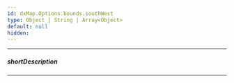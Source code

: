 ```yaml
---
id: dxMap.Options.bounds.southWest
type: Object | String | Array<Object>
default: null
hidden: 
---
```

---
##### shortDescription

---
